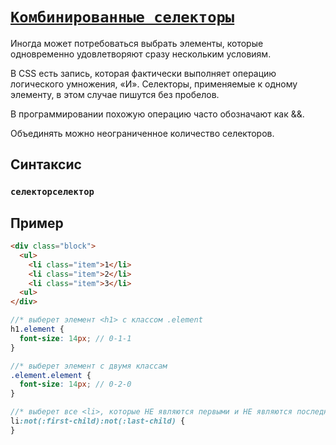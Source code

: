 # [`Комбинированные селекторы`](../index.md)

Иногда может потребоваться выбрать элементы, которые одновременно удовлетворяют сразу нескольким условиям.

В CSS есть запись, которая фактически выполняет операцию логического умножения, «И». Селекторы, применяемые к одному элементу, в этом случае пишутся без пробелов.

В программировании похожую операцию часто обозначают как &&.

Объединять можно неограниченное количество селекторов.

## Синтаксис

### `селекторселектор`

## Пример

```html
<div class="block">
  <ul>
    <li class="item">1</li>
    <li class="item">2</li>
    <li class="item">3</li>
  <ul>
</div>
```

```scss
//* выберет элемент <h1> с классом .element
h1.element {
  font-size: 14px; // 0-1-1
}

//* выберет элемент c двумя классам
.element.element {
  font-size: 14px; // 0-2-0
}

//* выберет все <li>, которые НЕ являются первыми и НЕ являются последними у родителя
li:not(:first-child):not(:last-child) {
}
```
